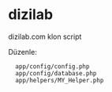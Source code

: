 # dizilab
dizilab.com klon script

Düzenle:

      app/config/config.php
      app/config/database.php
      app/helpers/MY_Helper.php


